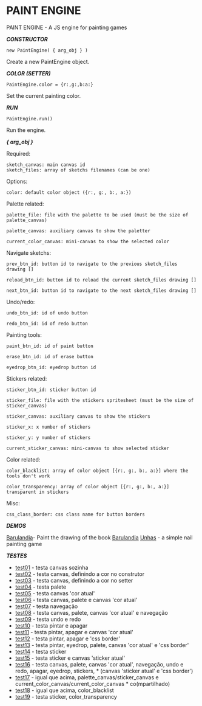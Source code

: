 # PAINT ENGINE

PAINT ENGINE - A JS engine for painting games



***CONSTRUCTOR***

    new PaintEngine( { arg_obj } ) 

Create a new PaintEngine object. 



***COLOR (SETTER)***

    PaintEngine.color = {r:,g:,b:a:}

Set the current painting color.



***RUN***

    PaintEngine.run()

Run the engine.



***{ arg_obj }***

Required:

    sketch_canvas: main canvas id
    sketch_files: array of sketchs filenames (can be one)

Options:

    color: default color object ({r:, g:, b:, a:})

Palette related:

    palette_file: file with the palette to be used (must be the size of palette_canvas)

    palette_canvas: auxiliary canvas to show the paletter

    current_color_canvas: mini-canvas to show the selected color

Navigate sketchs:

    prev_btn_id: button id to navigate to the previous sketch_files drawing []

    reload_btn_id: button id to reload the current sketch_files drawing []

    next_btn_id: button id to navigate to the next sketch_files drawing []

Undo/redo:

    undo_btn_id: id of undo button

    redo_btn_id: id of redo button

Painting tools:

    paint_btn_id: id of paint button

    erase_btn_id: id of erase button

    eyedrop_btn_id: eyedrop button id

Stickers related:

    sticker_btn_id: sticker button id

    sticker_file: file with the stickers spritesheet (must be the size of sticker_canvas)

    sticker_canvas: auxiliary canvas to show the stickers

    sticker_x: x number of stickers

    sticker_y: y number of stickers

    current_sticker_canvas: mini-canvas to show selected sticker

Color related:

    color_blacklist: array of color object [{r:, g:, b:, a:}] where the tools don't work

    color_transparency: array of color object [{r:, g:, b:, a:}] transparent in stickers

Misc:

    css_class_border: css class name for button borders



***DEMOS***

[Barulandia](https://play.google.com/store/apps/details?id=barulandia.br.com.jmgk)- Paint the drawing of the book [Barulandia](http://barulandia.net/)
[Unhas](https://github.com/jmgk77/UNHAS-APK) - a simple nail painting game



***TESTES***

* [test01](http://paintengine.jmgk.com.br/t/test01.html) - testa canvas sozinha
* [test02](http://paintengine.jmgk.com.br/t/test02.html) - testa canvas, definindo a cor no construtor
* [test03](http://paintengine.jmgk.com.br/t/test03.html) - testa canvas, definindo a cor no setter
* [test04](http://paintengine.jmgk.com.br/t/test04.html) - testa palete
* [test05](http://paintengine.jmgk.com.br/t/test05.html) - testa canvas 'cor atual'
* [test06](http://paintengine.jmgk.com.br/t/test06.html) - testa canvas, palete e canvas 'cor atual'
* [test07](http://paintengine.jmgk.com.br/t/test07.html) - testa navegação
* [test08](http://paintengine.jmgk.com.br/t/test08.html) - testa canvas, palete, canvas 'cor atual' e navegação
* [test09](http://paintengine.jmgk.com.br/t/test09.html) - testa undo e redo
* [test10](http://paintengine.jmgk.com.br/t/test10.html) - testa pintar e apagar
* [test11](http://paintengine.jmgk.com.br/t/test11.html) - testa pintar, apagar e canvas 'cor atual'
* [test12](http://paintengine.jmgk.com.br/t/test12.html) - testa pintar, apagar e 'css border'
* [test13](http://paintengine.jmgk.com.br/t/test13.html) - testa pintar, eyedrop, palete, canvas 'cor atual' e 'css border'
* [test14](http://paintengine.jmgk.com.br/t/test14.html) - testa sticker
* [test15](http://paintengine.jmgk.com.br/t/test15.html) - testa sticker e canvas 'sticker atual'
* [test16](http://paintengine.jmgk.com.br/t/test16.html) - testa canvas, palete, canvas 'cor atual', navegação, undo e redo, apagar, eyedrop, stickers, * (canvas 'sticker atual' e 'css border')
* [test17](http://paintengine.jmgk.com.br/t/test17.html) - igual que acima, palette_canvas/sticker_canvas e current_color_canvas/current_color_canvas * co(mpartilhado)
* [test18](http://paintengine.jmgk.com.br/t/test18.html) - igual que acima, color_blacklist
* [test19](http://paintengine.jmgk.com.br/t/test19.html) - testa sticker, color_transparency


